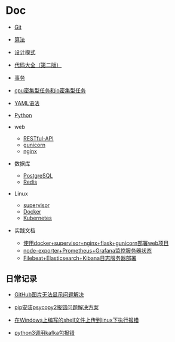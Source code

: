# Doc

+ [Git](Git.md)

+ [算法](算法)

+ [设计模式](设计模式)

+ [代码大全（第二版）](代码大全)

+ [事务](事务.md)

+ [cpu密集型任务和io密集型任务](cpu密集型任务和io密集型任务.md)

+ [YAML语法](YAML语法.md)

+ [Python](Python)

+ web
  + [RESTful-API](RESTful-API.md)
  + [gunicorn](gunicorn.md)
  + [nginx](nginx.md)

+ 数据库
  + [PostgreSQL](PostgreSQL)
  + [Redis](Redis)

+ Linux
  + [supervisor](supervisor.md)
  + [Docker](Docker)
  + [Kubernetes](Kubernetes)

+ 实践文档
  + [使用docker+supervisor+nginx+flask+gunicorn部署web项目](使用docker+supervisor+nginx+flask+gunicorn部署web项目.md)
  + [node-exporter+Prometheus+Grafana监控服务器状态](node-exporter+Prometheus+Grafana监控服务器状态)
  + [Filebeat+Elasticsearch+Kibana日志服务器部署](Filebeat+Elasticsearch+Kibana日志服务器部署)

## 日常记录

+ [GitHub图片无法显示问题解决](日常记录/GitHub图片无法显示问题解决.md)

+ [pip安装psycopy2报错问题解决方案](日常记录/pip安装psycopy2报错问题解决方案.md)

+ [在Windows上编写的shell文件上传到linux下执行报错](日常记录/在Windows上编写的shell文件上传到linux下执行报错.md)

+ [python3调用kafka包报错](日常记录/python3调用kafka包报错.md)
